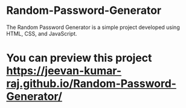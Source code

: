 # Random-Password-Generator
The Random Password Generator is a simple project developed using HTML, CSS, and JavaScript.

# You can preview  this project https://jeevan-kumar-raj.github.io/Random-Password-Generator/
